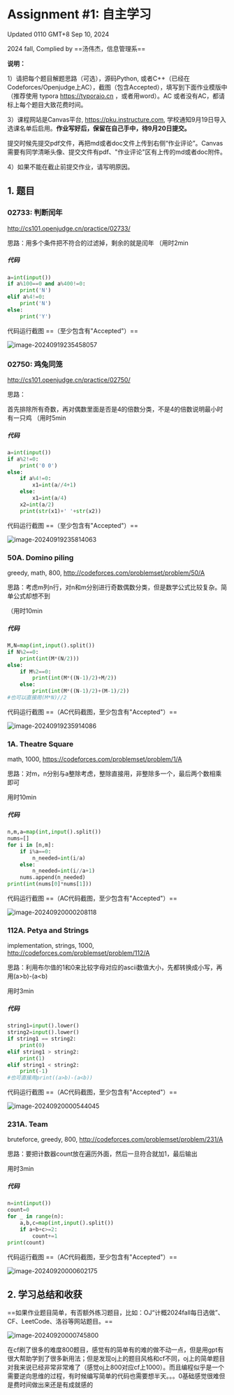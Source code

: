 # Assignment #1: 自主学习

Updated 0110 GMT+8 Sep 10, 2024

2024 fall, Complied by ==汤伟杰，信息管理系==



**说明：**

1）请把每个题目解题思路（可选），源码Python, 或者C++（已经在Codeforces/Openjudge上AC），截图（包含Accepted），填写到下面作业模版中（推荐使用 typora https://typoraio.cn ，或者用word）。AC 或者没有AC，都请标上每个题目大致花费时间。

3）课程网站是Canvas平台, https://pku.instructure.com, 学校通知9月19日导入选课名单后启用。**作业写好后，保留在自己手中，待9月20日提交。**

提交时候先提交pdf文件，再把md或者doc文件上传到右侧“作业评论”。Canvas需要有同学清晰头像、提交文件有pdf、"作业评论"区有上传的md或者doc附件。

4）如果不能在截止前提交作业，请写明原因。



## 1. 题目

### 02733: 判断闰年

http://cs101.openjudge.cn/practice/02733/



思路：用多个条件把不符合的过滤掉，剩余的就是闰年 （用时2min



##### 代码

```python
a=int(input())
if a%100==0 and a%400!=0:
    print('N')
elif a%4!=0:
    print('N')
else:
    print('Y')
```



代码运行截图 ==（至少包含有"Accepted"）==

![image-20240919235458057](C:\Users\ink\AppData\Roaming\Typora\typora-user-images\image-20240919235458057.png)



### 02750: 鸡兔同笼

http://cs101.openjudge.cn/practice/02750/



思路：

首先排除所有奇数，再对偶数里面是否是4的倍数分类，不是4的倍数说明最小时有一只鸡 （用时5min

##### 代码

```python
a=int(input())
if a%2!=0:
    print('0 0')
else:
    if a%4!=0:
        x1=int(a//4+1)
    else:
        x1=int(a/4)
    x2=int(a/2)
    print(str(x1)+' '+str(x2))
```



代码运行截图 ==（至少包含有"Accepted"）==

![image-20240919235814063](C:\Users\ink\AppData\Roaming\Typora\typora-user-images\image-20240919235814063.png)



### 50A. Domino piling

greedy, math, 800, http://codeforces.com/problemset/problem/50/A



思路：考虑m列n行，对n和m分别进行奇数偶数分类，但是数学公式比较复杂。简单公式却想不到

（用时10min



##### 代码

```python
M,N=map(int,input().split())
if N%2==0:
    print(int(M*(N/2)))
else:
    if M%2==0:
        print(int(M*((N-1)/2)+M/2))
    else:
        print(int(M*((N-1)/2)+(M-1)/2))
#也可以直接用(M*N)//2
```



代码运行截图 ==（AC代码截图，至少包含有"Accepted"）==

![image-20240919235914086](C:\Users\ink\AppData\Roaming\Typora\typora-user-images\image-20240919235914086.png)



### 1A. Theatre Square

math, 1000, https://codeforces.com/problemset/problem/1/A



思路：对m，n分别与a整除考虑，整除直接用，非整除多一个，最后两个数相乘即可

用时10min



##### 代码

```python
n,m,a=map(int,input().split())
nums=[]
for i in [n,m]:
    if i%a==0:
        n_needed=int(i/a)
    else:
        n_needed=int(i//a+1)
    nums.append(n_needed)
print(int(nums[0]*nums[1]))

```



代码运行截图 ==（AC代码截图，至少包含有"Accepted"）==

![image-20240920000208118](C:\Users\ink\AppData\Roaming\Typora\typora-user-images\image-20240920000208118.png)



### 112A. Petya and Strings

implementation, strings, 1000, http://codeforces.com/problemset/problem/112/A



思路：利用布尔值的1和0来比较字母对应的ascii数值大小，先都转换成小写，再用(a>b)-(a<b)

用时3min



##### 代码

```python
string1=input().lower()
string2=input().lower()
if string1 == string2:
    print(0)
elif string1 > string2:
    print(1)
elif string1 < string2:
    print(-1)
#也可直接用print((a>b)-(a<b))

```



代码运行截图 ==（AC代码截图，至少包含有"Accepted"）==

![image-20240920000544045](C:\Users\ink\AppData\Roaming\Typora\typora-user-images\image-20240920000544045.png)



### 231A. Team

bruteforce, greedy, 800, http://codeforces.com/problemset/problem/231/A



思路：要把计数器count放在遍历外面，然后一旦符合就加1，最后输出

用时3min



##### 代码

```python
n=int(input())
count=0
for _ in range(n):
    a,b,c=map(int,input().split())
    if a+b+c>=2:
        count+=1
print(count)

```



代码运行截图 ==（AC代码截图，至少包含有"Accepted"）==

![image-20240920000602175](C:\Users\ink\AppData\Roaming\Typora\typora-user-images\image-20240920000602175.png)



## 2. 学习总结和收获

==如果作业题目简单，有否额外练习题目，比如：OJ“计概2024fall每日选做”、CF、LeetCode、洛谷等网站题目。==

![image-20240920000745800](C:\Users\ink\AppData\Roaming\Typora\typora-user-images\image-20240920000745800.png)

在cf刷了很多的难度800题目，感觉有的简单有的难的做不动一点，但是用gpt有很大帮助学到了很多新用法；但是发现oj上的题目风格和cf不同，oj上的简单题目对我来说已经非常非常难了（感觉oj上800对应cf上1000）。而且编程似乎是一个需要逆向思维的过程，有时候编写简单的代码也需要想半天。。。0基础感觉很难但是费时间做出来还是有成就感的

